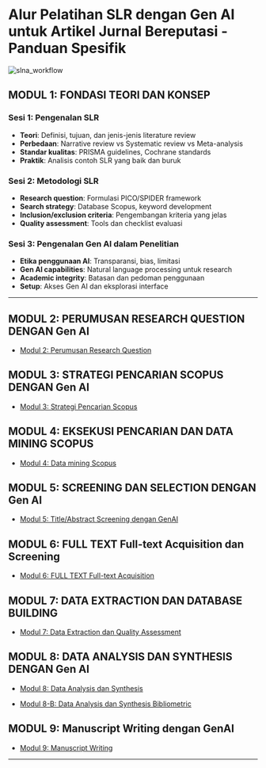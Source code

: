 # Alur Pelatihan SLR dengan Gen AI untuk Artikel Jurnal Bereputasi - Panduan Spesifik


![slna_workflow](https://github.com/user-attachments/assets/8f5ef230-35bb-4402-93f1-bf4774bb6840)



## **MODUL 1: FONDASI TEORI DAN KONSEP**

### Sesi 1: Pengenalan SLR
- **Teori**: Definisi, tujuan, dan jenis-jenis literature review
- **Perbedaan**: Narrative review vs Systematic review vs Meta-analysis
- **Standar kualitas**: PRISMA guidelines, Cochrane standards
- **Praktik**: Analisis contoh SLR yang baik dan buruk

### Sesi 2: Metodologi SLR
- **Research question**: Formulasi PICO/SPIDER framework
- **Search strategy**: Database Scopus, keyword development
- **Inclusion/exclusion criteria**: Pengembangan kriteria yang jelas
- **Quality assessment**: Tools dan checklist evaluasi

### Sesi 3: Pengenalan Gen AI dalam Penelitian
- **Etika penggunaan AI**: Transparansi, bias, limitasi
- **Gen AI capabilities**: Natural language processing untuk research
- **Academic integrity**: Batasan dan pedoman penggunaan
- **Setup**: Akses Gen AI dan eksplorasi interface

---

## **MODUL 2: PERUMUSAN RESEARCH QUESTION DENGAN Gen AI**
- [Modul 2: Perumusan Research Question](./modul/modul_2.md)

## **MODUL 3: STRATEGI PENCARIAN SCOPUS DENGAN Gen AI**
- [Modul 3: Strategi Pencarian Scopus](./modul/modul_3_search_strategy.md)

## **MODUL 4: EKSEKUSI PENCARIAN DAN DATA MINING SCOPUS**
- [Modul 4: Data mining Scopus](./modul/modul_4_data_mining.md)

## **MODUL 5: SCREENING DAN SELECTION DENGAN Gen AI**
- [Modul 5: Title/Abstract Screening dengan GenAI](./modul/modul_5_screening.md)

## **MODUL 6: FULL TEXT Full-text Acquisition dan Screening**
- [Modul 6: FULL TEXT Full-text Acquisition](./modul/modul_6_fulltext.md)

## **MODUL 7: DATA EXTRACTION DAN DATABASE BUILDING**
- [Modul 7: Data Extraction dan Quality Assessment](./modul/modul_7_extraction.md)

## **MODUL 8: DATA ANALYSIS DAN SYNTHESIS DENGAN Gen AI**
- [Modul 8: Data Analysis dan Synthesis](./modul/modul_8_analysis.md)

- [Modul 8-B: Data Analysis dan Synthesis Bibliometric](./modul/modul_bibliometric.md)

## **MODUL 9: Manuscript Writing dengan GenAI**
- [Modul 9: Manuscript Writing](./modul/modul_9_writing_new.md)
  

---

